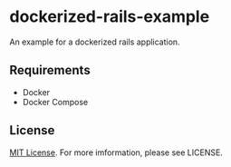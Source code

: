 # dockerized-rails-example

An example for a dockerized rails application.

## Requirements

* Docker
* Docker Compose

## License

[MIT License](LICENSE). For more imformation, please see LICENSE.
